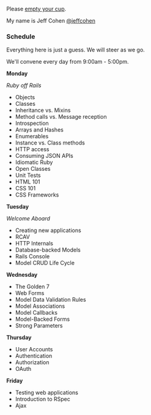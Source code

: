 
Please [empty your cup](http://c2.com/cgi/wiki?EmptyYourCup).

My name is Jeff Cohen [@jeffcohen](https://twitter.com/jeffcohen)


### Schedule

Everything here is just a guess. We will steer as we go.

We'll convene every day from 9:00am - 5:00pm.

**Monday**

*Ruby off Rails*

* Objects
* Classes
* Inheritance vs. Mixins
* Method calls vs. Message reception
* Introspection
* Arrays and Hashes
* Enumerables
* Instance vs. Class methods
* HTTP access
* Consuming JSON APIs
* Idiomatic Ruby
* Open Classes
* Unit Tests
* HTML 101
* CSS 101
* CSS Frameworks

**Tuesday**

*Welcome Aboard*

* Creating new applications
* RCAV
* HTTP Internals
* Database-backed Models
* Rails Console
* Model CRUD Life Cycle

**Wednesday**

* The Golden 7
* Web Forms
* Model Data Validation Rules
* Model Associations
* Model Callbacks
* Model-Backed Forms
* Strong Parameters

**Thursday**

* User Accounts
* Authentication
* Authorization
* OAuth

**Friday**

* Testing web applications
* Introduction to RSpec
* Ajax



